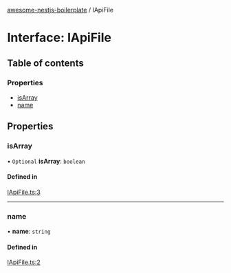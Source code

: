 [awesome-nestjs-boilerplate](../README.md) / IApiFile

# Interface: IApiFile

## Table of contents

### Properties

- [isArray](IApiFile.md#isarray)
- [name](IApiFile.md#name)

## Properties

### isArray

• `Optional` **isArray**: `boolean`

#### Defined in

[IApiFile.ts:3](https://github.com/klub-deepak/poc_doc_generation_3/blob/afd7f83/src/interfaces/IApiFile.ts#L3)

___

### name

• **name**: `string`

#### Defined in

[IApiFile.ts:2](https://github.com/klub-deepak/poc_doc_generation_3/blob/afd7f83/src/interfaces/IApiFile.ts#L2)
